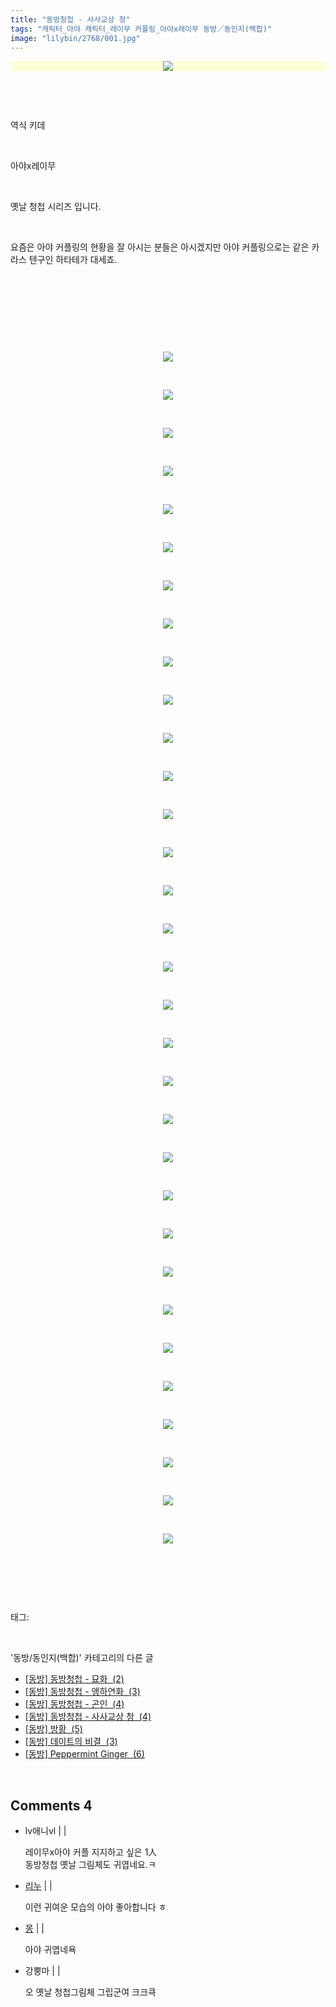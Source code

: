 ```yaml
---
title: "동방청첩 - 사사교상 청"
tags: "캐릭터_아야 캐릭터_레이무 커플링_아야x레이무 동방／동인지(백합)"
image: "lilybin/2768/001.jpg"
---
```

<div class="article">
<div class="area_view">
<div class="tt_article_useless_p_margin"><p><span class="imageblock" style="display: inline-block; width: 100%; color: rgb(185, 185, 187); text-align: center; background-color: rgb(253, 254, 214); height: auto; max-width: 100%;"><span data-lightbox="lightbox" data-url="https://t1.daumcdn.net/cfile/tistory/265E4B36549240AE07?original"><img src="{{ site.nasurl }}/lilybin/2768/001.jpg"/></span></span></p><p><br/></p><p><br/></p><p>역식 키데</p><p><br/></p><p>아야x레이무</p><p><br/></p><p>옛날 청첩 시리즈 입니다.</p><p><br/></p><p>요즘은 아야 커플링의 현황을 잘 아시는 분들은 아시겠지만 아야 커플링으로는 같은 카라스 텐구인 하타테가 대세죠. </p><p><br/></p><p><br/></p><p><br/></p><p></p><p><br/></p><p style="text-align: center; clear: none; float: none;"><span class="imageblock" style="display: inline-block; width: 100%; height: auto; max-width: 100%;"><span data-lightbox="lightbox" data-url="https://t1.daumcdn.net/cfile/tistory/25554436549240B00E?original"><img src="{{ site.nasurl }}/lilybin/2768/002.jpg"/></span></span></p><p><br/></p><p style="text-align: center; clear: none; float: none;"><span class="imageblock" style="display: inline-block; width: 100%; height: auto; max-width: 100%;"><span data-lightbox="lightbox" data-url="https://t1.daumcdn.net/cfile/tistory/255D7536549240B108?original"><img src="{{ site.nasurl }}/lilybin/2768/003.jpg"/></span></span></p><p><br/></p><p style="text-align: center; clear: none; float: none;"><span class="imageblock" style="display: inline-block; width: 100%; height: auto; max-width: 100%;"><span data-lightbox="lightbox" data-url="https://t1.daumcdn.net/cfile/tistory/2223B036549240B238?original"><img src="{{ site.nasurl }}/lilybin/2768/004.jpg"/></span></span></p><p><br/></p><p style="text-align: center; clear: none; float: none;"><span class="imageblock" style="display: inline-block; width: 100%; height: auto; max-width: 100%;"><span data-lightbox="lightbox" data-url="https://t1.daumcdn.net/cfile/tistory/225C2536549240B309?original"><img src="{{ site.nasurl }}/lilybin/2768/005.jpg"/></span></span></p><p><br/></p><p style="text-align: center; clear: none; float: none;"><span class="imageblock" style="display: inline-block; width: 100%; height: auto; max-width: 100%;"><span data-lightbox="lightbox" data-url="https://t1.daumcdn.net/cfile/tistory/23558436549240B80E?original"><img src="{{ site.nasurl }}/lilybin/2768/006.jpg"/></span></span></p><p><br/></p><p style="text-align: center; clear: none; float: none;"><span class="imageblock" style="display: inline-block; width: 100%; height: auto; max-width: 100%;"><span data-lightbox="lightbox" data-url="https://t1.daumcdn.net/cfile/tistory/265E4736549240BA07?original"><img src="{{ site.nasurl }}/lilybin/2768/007.jpg"/></span></span></p><p><br/></p><p style="text-align: center; clear: none; float: none;"><span class="imageblock" style="display: inline-block; width: 100%; height: auto; max-width: 100%;"><span data-lightbox="lightbox" data-url="https://t1.daumcdn.net/cfile/tistory/275DF739549240C103?original"><img src="{{ site.nasurl }}/lilybin/2768/008.jpg"/></span></span></p><p><br/></p><p style="text-align: center; clear: none; float: none;"><span class="imageblock" style="display: inline-block; width: 100%; height: auto; max-width: 100%;"><span data-lightbox="lightbox" data-url="https://t1.daumcdn.net/cfile/tistory/221B7539549240C23A?original"><img src="{{ site.nasurl }}/lilybin/2768/009.jpg"/></span></span></p><p><br/></p><p style="text-align: center; clear: none; float: none;"><span class="imageblock" style="display: inline-block; width: 100%; height: auto; max-width: 100%;"><span data-lightbox="lightbox" data-url="https://t1.daumcdn.net/cfile/tistory/265A2339549240C306?original"><img src="{{ site.nasurl }}/lilybin/2768/010.jpg"/></span></span></p><p><br/></p><p style="text-align: center; clear: none; float: none;"><span class="imageblock" style="display: inline-block; width: 100%; height: auto; max-width: 100%;"><span data-lightbox="lightbox" data-url="https://t1.daumcdn.net/cfile/tistory/21547E39549240C40B?original"><img src="{{ site.nasurl }}/lilybin/2768/011.jpg"/></span></span></p><p><br/></p><p style="text-align: center; clear: none; float: none;"><span class="imageblock" style="display: inline-block; width: 100%; height: auto; max-width: 100%;"><span data-lightbox="lightbox" data-url="https://t1.daumcdn.net/cfile/tistory/2458F839549240C507?original"><img src="{{ site.nasurl }}/lilybin/2768/012.jpg"/></span></span></p><p><br/></p><p style="text-align: center; clear: none; float: none;"><span class="imageblock" style="display: inline-block; width: 100%; height: auto; max-width: 100%;"><span data-lightbox="lightbox" data-url="https://t1.daumcdn.net/cfile/tistory/2757B039549240C608?original"><img src="{{ site.nasurl }}/lilybin/2768/013.jpg"/></span></span></p><p><br/></p><p style="text-align: center; clear: none; float: none;"><span class="imageblock" style="display: inline-block; width: 100%; height: auto; max-width: 100%;"><span data-lightbox="lightbox" data-url="https://t1.daumcdn.net/cfile/tistory/2250B839549240C70F?original"><img src="{{ site.nasurl }}/lilybin/2768/014.jpg"/></span></span></p><p><br/></p><p style="text-align: center; clear: none; float: none;"><span class="imageblock" style="display: inline-block; width: 100%; height: auto; max-width: 100%;"><span data-lightbox="lightbox" data-url="https://t1.daumcdn.net/cfile/tistory/27605335549240C913?original"><img src="{{ site.nasurl }}/lilybin/2768/015.jpg"/></span></span></p><p><br/></p><p style="text-align: center; clear: none; float: none;"><span class="imageblock" style="display: inline-block; width: 100%; height: auto; max-width: 100%;"><span data-lightbox="lightbox" data-url="https://t1.daumcdn.net/cfile/tistory/26432635549240CA2D?original"><img src="{{ site.nasurl }}/lilybin/2768/016.jpg"/></span></span></p><p><br/></p><p style="text-align: center; clear: none; float: none;"><span class="imageblock" style="display: inline-block; width: 100%; height: auto; max-width: 100%;"><span data-lightbox="lightbox" data-url="https://t1.daumcdn.net/cfile/tistory/253AF735549240CB34?original"><img src="{{ site.nasurl }}/lilybin/2768/017.jpg"/></span></span></p><p><br/></p><p style="text-align: center; clear: none; float: none;"><span class="imageblock" style="display: inline-block; width: 100%; height: auto; max-width: 100%;"><span data-lightbox="lightbox" data-url="https://t1.daumcdn.net/cfile/tistory/2473CF35549240CC03?original"><img src="{{ site.nasurl }}/lilybin/2768/018.jpg"/></span></span></p><p><br/></p><p style="text-align: center; clear: none; float: none;"><span class="imageblock" style="display: inline-block; width: 100%; height: auto; max-width: 100%;"><span data-lightbox="lightbox" data-url="https://t1.daumcdn.net/cfile/tistory/27702635549240CD06?original"><img src="{{ site.nasurl }}/lilybin/2768/019.jpg"/></span></span></p><p><br/></p><p style="text-align: center; clear: none; float: none;"><span class="imageblock" style="display: inline-block; width: 100%; height: auto; max-width: 100%;"><span data-lightbox="lightbox" data-url="https://t1.daumcdn.net/cfile/tistory/27731535549240CE04?original"><img src="{{ site.nasurl }}/lilybin/2768/020.jpg"/></span></span></p><p><br/></p><p style="text-align: center; clear: none; float: none;"><span class="imageblock" style="display: inline-block; width: 100%; height: auto; max-width: 100%;"><span data-lightbox="lightbox" data-url="https://t1.daumcdn.net/cfile/tistory/245DD035549240CF15?original"><img src="{{ site.nasurl }}/lilybin/2768/021.jpg"/></span></span></p><p><br/></p><p style="text-align: center; clear: none; float: none;"><span class="imageblock" style="display: inline-block; width: 100%; height: auto; max-width: 100%;"><span data-lightbox="lightbox" data-url="https://t1.daumcdn.net/cfile/tistory/232AE23A549240D03E?original"><img src="{{ site.nasurl }}/lilybin/2768/022.jpg"/></span></span></p><p><br/></p><p style="text-align: center; clear: none; float: none;"><span class="imageblock" style="display: inline-block; width: 100%; height: auto; max-width: 100%;"><span data-lightbox="lightbox" data-url="https://t1.daumcdn.net/cfile/tistory/2164F43A549240D106?original"><img src="{{ site.nasurl }}/lilybin/2768/023.jpg"/></span></span></p><p><br/></p><p style="text-align: center; clear: none; float: none;"><span class="imageblock" style="display: inline-block; width: 100%; height: auto; max-width: 100%;"><span data-lightbox="lightbox" data-url="https://t1.daumcdn.net/cfile/tistory/2653213A549240D315?original"><img src="{{ site.nasurl }}/lilybin/2768/024.jpg"/></span></span></p><p><br/></p><p style="text-align: center; clear: none; float: none;"><span class="imageblock" style="display: inline-block; width: 100%; height: auto; max-width: 100%;"><span data-lightbox="lightbox" data-url="https://t1.daumcdn.net/cfile/tistory/2460113A549240D40D?original"><img src="{{ site.nasurl }}/lilybin/2768/025.jpg"/></span></span></p><p><br/></p><p style="text-align: center; clear: none; float: none;"><span class="imageblock" style="display: inline-block; width: 100%; height: auto; max-width: 100%;"><span data-lightbox="lightbox" data-url="https://t1.daumcdn.net/cfile/tistory/27619B3A549240D609?original"><img src="{{ site.nasurl }}/lilybin/2768/026.jpg"/></span></span></p><p><br/></p><p style="text-align: center; clear: none; float: none;"><span class="imageblock" style="display: inline-block; width: 100%; height: auto; max-width: 100%;"><span data-lightbox="lightbox" data-url="https://t1.daumcdn.net/cfile/tistory/2553393A549240D715?original"><img src="{{ site.nasurl }}/lilybin/2768/027.jpg"/></span></span></p><p><br/></p><p style="text-align: center; clear: none; float: none;"><span class="imageblock" style="display: inline-block; width: 100%; height: auto; max-width: 100%;"><span data-lightbox="lightbox" data-url="https://t1.daumcdn.net/cfile/tistory/2161EC3A549240D809?original"><img src="{{ site.nasurl }}/lilybin/2768/028.jpg"/></span></span></p><p><br/></p><p style="text-align: center; clear: none; float: none;"><span class="imageblock" style="display: inline-block; width: 100%; height: auto; max-width: 100%;"><span data-lightbox="lightbox" data-url="https://t1.daumcdn.net/cfile/tistory/2706BF37549240DC08?original"><img src="{{ site.nasurl }}/lilybin/2768/029.jpg"/></span></span></p><p><br/></p><p style="text-align: center; clear: none; float: none;"><span class="imageblock" style="display: inline-block; width: 100%; height: auto; max-width: 100%;"><span data-lightbox="lightbox" data-url="https://t1.daumcdn.net/cfile/tistory/26114537549240EA01?original"><img src="{{ site.nasurl }}/lilybin/2768/030.jpg"/></span></span></p><p><br/></p><p style="text-align: center; clear: none; float: none;"><span class="imageblock" style="display: inline-block; width: 100%; height: auto; max-width: 100%;"><span data-lightbox="lightbox" data-url="https://t1.daumcdn.net/cfile/tistory/22050537549240EC0A?original"><img src="{{ site.nasurl }}/lilybin/2768/031.jpg"/></span></span></p><p><br/></p><p style="text-align: center; clear: none; float: none;"><span class="imageblock" style="display: inline-block; width: 100%; height: auto; max-width: 100%;"><span data-lightbox="lightbox" data-url="https://t1.daumcdn.net/cfile/tistory/2259FB37549240ED2C?original"><img src="{{ site.nasurl }}/lilybin/2768/032.jpg"/></span></span></p><p><br/></p><p style="text-align: center; clear: none; float: none;"><span class="imageblock" style="display: inline-block; width: 100%; height: auto; max-width: 100%;"><span data-lightbox="lightbox" data-url="https://t1.daumcdn.net/cfile/tistory/217C0A37549240EE11?original"><img src="{{ site.nasurl }}/lilybin/2768/033.jpg"/></span></span></p><p><br/></p><p><br/></p>
</div>
</div></div><br/>
<div class="tagTrail">
<p>태그: </p>
<ul>
</ul>
</div><br/>
<div class="another">
<p>'동방/동인지(백합)' 카테고리의 다른 글</p>
<ul>
<li><a href="/2014-12-18-lilybin_2772">
[동방] 동방청첩 - 묘화  (2)
</a></li>
<li><a href="/2014-12-18-lilybin_2770">
[동방] 동방청첩 - 앵하연화  (3)
</a></li>
<li><a href="/2014-12-18-lilybin_2769">
[동방] 동방청첩 - 곤인  (4)
</a></li>
<li><a href="/2014-12-18-lilybin_2768">
[동방] 동방청첩 - 사사교상 청  (4)
</a></li>
<li><a href="/2014-12-13-lilybin_2745">
[동방] 방황  (5)
</a></li>
<li><a href="/2014-12-13-lilybin_2744">
[동방] 데이트의 비결  (3)
</a></li>
<li><a href="/2014-12-11-lilybin_2739">
[동방] Peppermint Ginger  (6)
</a></li>
</ul>
</div><br/>
<div class="comment">
<h2 class="bold">Comments <span id="commentCount2768">4</span></h2>
<div style="clear:both;">
<div id="entry2768Comment" style="display:block">
<ul class="list_reply media-list">
<li class="rp_general media" id="comment12664710">
<div class="post-comment">
<div class="media-body">
<span>
<i class="fa fa-user"></i>lv애니vl |
                                |
                               
</span>
<p>레이무x아야 커플 지지하고 싶은 1人<br/>
동방청첩 옛날 그림체도 귀엽네요.ㅋ</p>
<ul class="nav navbar-nav post-nav">
</ul>
</div>
</div>
</li>
<li class="rp_general media" id="comment12664815">
<div class="post-comment">
<div class="media-body">
<span>
<i class="fa fa-user"></i> <a href="http://" onclick="return openLinkInNewWindow(this)">리누</a> |
                                |
                               
</span>
<p>이런 귀여운 모습의 아야 좋아합니다 ㅎ</p>
<ul class="nav navbar-nav post-nav">
</ul>
</div>
</div>
</li>
<li class="rp_general media" id="comment12665179">
<div class="post-comment">
<div class="media-body">
<span>
<i class="fa fa-user"></i> <a href="http://" onclick="return openLinkInNewWindow(this)">몽</a> |
                                |
                               
</span>
<p>아야 귀엽네욕</p>
<ul class="nav navbar-nav post-nav">
</ul>
</div>
</div>
</li>
<li class="rp_general media" id="comment12700797">
<div class="post-comment">
<div class="media-body">
<span>
<i class="fa fa-user"></i>강뿡마 |
                                |
                               
</span>
<p>오 옛날 청첩그림체 그립군여 크크큭</p>
<ul class="nav navbar-nav post-nav">
</ul>
</div>
</div>
</li>
</ul>
</div>
</div>
</div><br/>

<br/>
<p id="refer"></p>
<br/>
